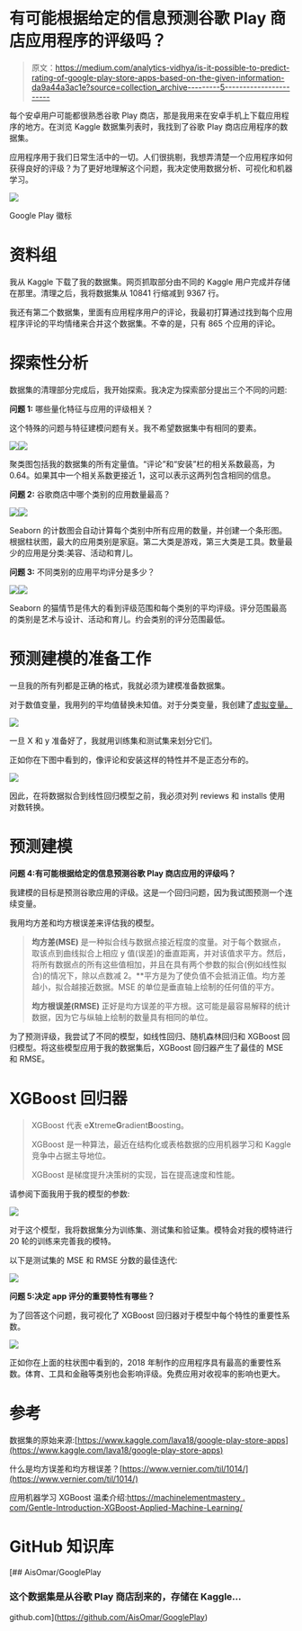 # 有可能根据给定的信息预测谷歌 Play 商店应用程序的评级吗？

> 原文：<https://medium.com/analytics-vidhya/is-it-possible-to-predict-rating-of-google-play-store-apps-based-on-the-given-information-da9a44a3ac1e?source=collection_archive---------5----------------------->

每个安卓用户可能都很熟悉谷歌 Play 商店，那是我用来在安卓手机上下载应用程序的地方。在浏览 Kaggle 数据集列表时，我找到了谷歌 Play 商店应用程序的数据集。

应用程序用于我们日常生活中的一切。人们很挑剔，我想弄清楚一个应用程序如何获得良好的评级？为了更好地理解这个问题，我决定使用数据分析、可视化和机器学习。

![](img/e88ed04044f3c0e8e7dbd136eb7969d2.png)

Google Play 徽标

# 资料组

我从 Kaggle 下载了我的数据集。网页抓取部分由不同的 Kaggle 用户完成并存储在那里。清理之后，我将数据集从 10841 行缩减到 9367 行。

我还有第二个数据集，里面有应用程序用户的评论，我最初打算通过找到每个应用程序评论的平均情绪来合并这个数据集。不幸的是，只有 865 个应用的评论。

# 探索性分析

数据集的清理部分完成后，我开始探索。我决定为探索部分提出三个不同的问题:

**问题 1:** 哪些量化特征与应用的评级相关？

这个特殊的问题与特征建模问题有关。我不希望数据集中有相同的要素。

![](img/26fdc279f825e768f9b7df2e7ba7bf91.png)![](img/2e6d9c72292ee6781525757a2177652c.png)

聚类图包括我的数据集的所有定量值。“评论”和“安装”栏的相关系数最高，为 0.64。如果其中一个相关系数更接近 1，这可以表示这两列包含相同的信息。

**问题 2:** 谷歌商店中哪个类别的应用数量最高？

![](img/fe4bbe041fe977a4aa7b64106d1dbe45.png)![](img/7a089ba763dae5730957945c6fd454f8.png)

Seaborn 的计数图会自动计算每个类别中所有应用的数量，并创建一个条形图。根据柱状图，最大的应用类别是家庭。第二大类是游戏，第三大类是工具。数量最少的应用是分类:美容、活动和育儿。

**问题 3:** 不同类别的应用平均评分是多少？

![](img/9b5834c8e1d407a7094f321edada7dd7.png)![](img/249c6c9416df4b281c6c5023ada85e0c.png)

Seaborn 的猫情节是伟大的看到评级范围和每个类别的平均评级。评分范围最高的类别是艺术与设计、活动和育儿。约会类别的评分范围最低。

# 预测建模的准备工作

一旦我的所有列都是正确的格式，我就必须为建模准备数据集。

对于数值变量，我用列的平均值替换未知值。对于分类变量，我创建了[虚拟变量。](https://towardsdatascience.com/the-dummys-guide-to-creating-dummy-variables-f21faddb1d40)

![](img/f1a1a7a0a4dc1707b62e175f7161fb99.png)

一旦 X 和 y 准备好了，我就用训练集和测试集来划分它们。

正如你在下图中看到的，像评论和安装这样的特性并不是正态分布的。

![](img/58da66511fb7896a69d2766e7bcb6b88.png)

因此，在将数据拟合到线性回归模型之前，我必须对列 reviews 和 installs 使用对数转换。

# 预测建模

**问题 4:有可能根据给定的信息预测谷歌 Play 商店应用的评级吗？**

我建模的目标是预测谷歌应用的评级。这是一个回归问题，因为我试图预测一个连续变量。

我用均方差和均方根误差来评估我的模型。

> **均方差(MSE)** 是一种拟合线与数据点接近程度的度量。对于每个数据点，取该点到曲线拟合上相应 y 值(误差)的垂直距离，并对该值求平方。然后，将所有数据点的所有这些值相加，并且在具有两个参数的拟合(例如线性拟合)的情况下，除以点数减 2。**平方是为了使负值不会抵消正值。均方差越小，拟合越接近数据。MSE 的单位是垂直轴上绘制的任何值的平方。
> 
> **均方根误差(RMSE)** 正好是均方误差的平方根。这可能是最容易解释的统计数据，因为它与纵轴上绘制的数量具有相同的单位。

为了预测评级，我尝试了不同的模型，如线性回归、随机森林回归和 XGBoost 回归模型。将这些模型应用于我的数据集后，XGBoost 回归器产生了最佳的 MSE 和 RMSE。

# XGBoost 回归器

> XGBoost 代表 e**X**treme**G**radient**B**oosting。
> 
> XGBoost 是一种算法，最近在结构化或表格数据的应用机器学习和 Kaggle 竞争中占据主导地位。
> 
> XGBoost 是梯度提升决策树的实现，旨在提高速度和性能。

请参阅下面我用于我的模型的参数:

![](img/690bcbe21ce79166d7eb018f450bc184.png)

对于这个模型，我将数据集分为训练集、测试集和验证集。模特会对我的模特进行 20 轮的训练来完善我的模特。

以下是测试集的 MSE 和 RMSE 分数的最佳迭代:

![](img/956e9212d6f90439cf410315bfd034dc.png)

**问题 5:决定 app 评分的重要特性有哪些？**

为了回答这个问题，我可视化了 XGBoost 回归器对于模型中每个特性的重要性系数。

![](img/348d9743720f7bce6930c18128151a21.png)

正如你在上面的柱状图中看到的，2018 年制作的应用程序具有最高的重要性系数。体育、工具和金融等类别也会影响评级。免费应用对收视率的影响也更大。

# 参考

数据集的原始来源:[https://www.kaggle.com/lava18/google-play-store-apps](https://www.kaggle.com/lava18/google-play-store-apps)

什么是均方误差和均方根误差？[https://www.vernier.com/til/1014/](https://www.vernier.com/til/1014/)

应用机器学习 XGBoost 温柔介绍:[https://machinelementmastery . com/Gentle-Introduction-XGBoost-Applied-Machine-Learning/](https://machinelearningmastery.com/gentle-introduction-xgboost-applied-machine-learning/)

# GitHub 知识库

[](https://github.com/AisOmar/GooglePlay) [## AisOmar/GooglePlay

### 这个数据集是从谷歌 Play 商店刮来的，存储在 Kaggle…

github.com](https://github.com/AisOmar/GooglePlay)